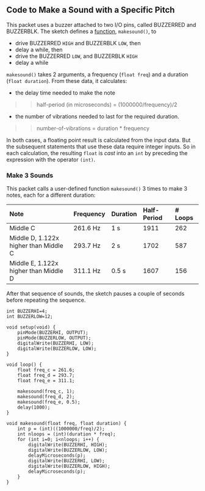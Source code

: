 ## Code to Make a Sound with a Specific Pitch ##

This packet uses a buzzer attached to two I/O pins, called BUZZERRED and BUZZERBLK. The 
sketch defines a [function](../../1-LED/1d-functions), `makesound()`, to

* drive BUZZERRED `HIGH` and BUZZERBLK `LOW`, then
* delay a while, then
* drive the BUZZERRED `LOW`, and BUZZERBLK `HIGH`
* delay a while

`makesound()` takes 2 arguments, a frequency (`float freq`) and a duration (`float duration`).
From these data, it calculates:

* the delay time needed to make the note

> >    half-period (in microseconds) = (1000000/frequency)/2

* the number of vibrations needed to last for the required duration.

> >    number-of-vibrations = duration * frequency

In both cases, a floating point result is calculated from the input data.  But the
subsequent statements that use these data require integer inputs.  So in each
calculation, the resulting `float` is *cast* into an `int` by preceding the 
expression with the operator `(int)`.


### Make 3 Sounds ###

This packet calls a user-defined function `makesound()` 3 times to make 3 notes, 
each for a different duration:

| Note                                            | Frequency | Duration | Half-Period | # Loops |
|:------------------------------------------------|:----------|:---------|:------------|:--------|
| Middle C                                        | 261.6 Hz  | 1 s      | 1911        | 262     |
| Middle D, 1.122x higher than Middle C           | 293.7 Hz  | 2 s      | 1702        | 587     |
| Middle E, 1.122x higher than Middle D           | 311.1 Hz  | 0.5 s    | 1607        | 156     |

After that sequence of sounds, the sketch pauses a couple of seconds before repeating the sequence.

    int BUZZERHI=4;
    int BUZZERLOW=12;

    void setup(void) {
        pinMode(BUZZERHI, OUTPUT);
        pinMode(BUZZERLOW, OUTPUT);
        digitalWrite(BUZZERHI, LOW);
        digitalWrite(BUZZERLOW, LOW);
    }

    void loop() {
        float freq_c = 261.6;
        float freq_d = 293.7;
        float freq_e = 311.1;
         
        makesound(freq_c, 1);
        makesound(freq_d, 2);
        makesound(freq_e, 0.5);
        delay(1000);
    }

    void makesound(float freq, float duration) {
        int p = (int)((1000000/freq)/2);
        int nloops = (int)(duration * freq);
        for (int i=0; i<nloops; i++) {
            digitalWrite(BUZZERHI, HIGH);
            digitalWrite(BUZZERLOW, LOW);
            delayMicroseconds(p);
            digitalWrite(BUZZERHI, LOW);
            digitalWrite(BUZZERLOW, HIGH);
            delayMicroseconds(p);
        }
    }   

